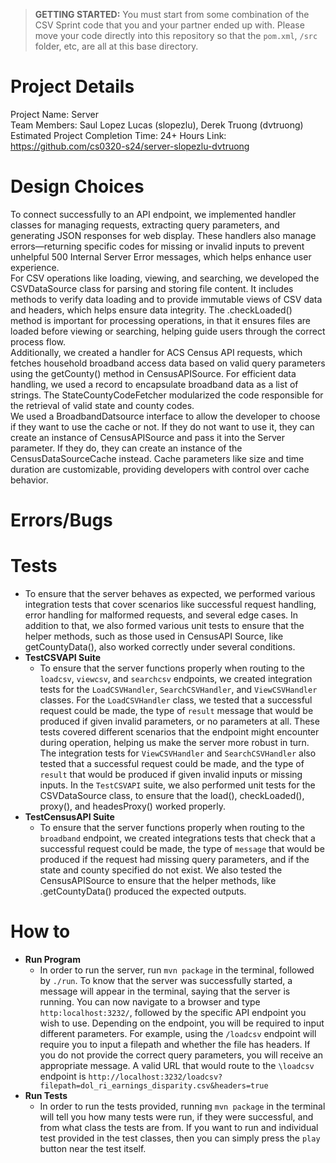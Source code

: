 > **GETTING STARTED:** You must start from some combination of the CSV Sprint code that you and your partner ended up with. Please move your code directly into this repository so that the `pom.xml`, `/src` folder, etc, are all at this base directory.

# Project Details
Project Name: Server \
Team Members: Saul Lopez Lucas (slopezlu), Derek Truong (dvtruong)\
Estimated Project Completion Time: 24+ Hours
Link: https://github.com/cs0320-s24/server-slopezlu-dvtruong
# Design Choices
To connect successfully to an API endpoint, we implemented handler classes for managing requests, extracting query parameters, and generating JSON responses for web display. These handlers also manage errors—returning specific codes for missing or invalid inputs to prevent unhelpful 500 Internal Server Error messages, which helps enhance user experience.\
For CSV operations like loading, viewing, and searching, we developed the CSVDataSource class for parsing and storing file content. It includes methods to verify data loading and to provide immutable views of CSV data and headers, which helps ensure data integrity. The .checkLoaded() method is important for processing operations, in that it ensures files are loaded before viewing or searching, helping guide users through the correct process flow.\
Additionally, we created a handler for ACS Census API requests, which fetches household broadband access data based on valid query parameters using the getCounty() method in CensusAPISource. For efficient data handling, we used a record to encapsulate broadband data as a list of strings. The StateCountyCodeFetcher modularized the code responsible for the retrieval of valid state and county codes.\
We used a BroadbandDatsource interface to allow the developer to choose if they want to use the cache or not. If they do not want to use it, they can create an instance of CensusAPISource and pass it into the Server parameter. If they do, they can create an instance of the CensusDataSourceCache instead. Cache parameters like size and time duration are customizable, providing developers with control over cache behavior.
  
# Errors/Bugs

# Tests
* To ensure that the server behaves as expected, we performed various integration tests that cover scenarios like successful request handling, error handling for malformed requests, and several edge cases. In addition to that, we also formed various unit tests to ensure that the helper methods, such as those used in CensusAPI Source, like getCountyData(), also worked correctly under several conditions.
*  **TestCSVAPI Suite**
    * To ensure that the server functions properly when routing to the `loadcsv`, `viewcsv`, and `searchcsv` endpoints, we created integration tests for the `LoadCSVHandler`, `SearchCSVHandler`, and `ViewCSVHandler` classes. For the `LoadCSVHandler` class, we tested that a successful request could be made, the type of `result` message that would be produced if given invalid parameters, or no parameters at all. These tests covered different scenarios that the endpoint might encounter during operation, helping us make the server more robust in turn. The integration tests for `ViewCSVHandler` and `SearchCSVHandler` also tested that a successful request could be made, and the type of `result` that would be produced if given invalid inputs or missing inputs. In the `TestCSVAPI` suite, we also performed unit tests for the CSVDataSource class, to ensure that the load(), checkLoaded(), proxy(), and headesProxy() worked properly.  
*  **TestCensusAPI Suite**
    * To ensure that the server functions properly when routing to the `broadband` endpoint, we created integrations tests that check that a successful request could be made, the type of `message` that would be produced if the request had missing query parameters, and if the state and county specified do not exist. We also tested the CensusAPISource to ensure that the helper methods, like .getCountyData() produced the expected outputs.
# How to
*  **Run Program**
    * In order to run the server, run `mvn package` in the terminal, followed by `./run`. To know that the server was successfully started, a message will appear in the terminal, saying that the server is running. You can now navigate to a browser and type `http:localhost:3232/`, followed by the specific API endpoint you wish to use. Depending on the endpoint, you will be required to input different parameters. For example, using the `/loadcsv` endpoint will require you to input a filepath and whether the file has headers. If you do not provide the correct query parameters, you will receive an appropriate message. A valid URL that would route to the `\loadcsv` endpoint is `http://localhost:3232/loadcsv?filepath=dol_ri_earnings_disparity.csv&headers=true`
* **Run Tests**
  * In order to run the tests provided, running `mvn package` in the terminal will tell you how many tests were run, if they were successful, and from what class the tests are from. If you want to run and individual test provided in the test classes, then you can simply press the `play` button near the test itself.